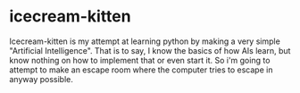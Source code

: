 # icecream-kitten

Icecream-kitten is my attempt at learning python by making a very simple "Artificial Intelligence". That is to say, I know the basics of how AIs learn, but know nothing on how to implement that or even start it. So i'm going to attempt to make an escape room where the computer tries to escape in anyway possible.